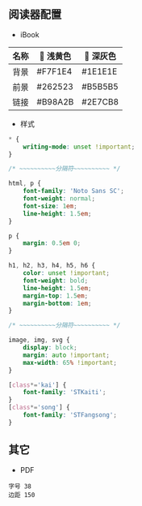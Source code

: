 ## 阅读器配置

- iBook

| 名称 |  浅黄色 |  深灰色 |
| --- | --- | --- |
| 背景 | #F7F1E4 | #1E1E1E |
| 前景 | #262523 | #B5B5B5 |
| 链接 | #B98A2B | #2E7CB8 |


- 样式

```css
* {
    writing-mode: unset !important;
}

/* ~~~~~~~~~~分隔符~~~~~~~~~~ */

html, p {
    font-family: 'Noto Sans SC';
    font-weight: normal;
    font-size: 1em;
    line-height: 1.5em;
}

p {
    margin: 0.5em 0;
}

h1, h2, h3, h4, h5, h6 {
    color: unset !important;
    font-weight: bold;
    line-height: 1.5em;
    margin-top: 1.5em;
    margin-bottom: 1em;
}

/* ~~~~~~~~~~分隔符~~~~~~~~~~ */

image, img, svg {
    display: block;
    margin: auto !important;
    max-width: 65% !important;
}

[class*='kai'] {
    font-family: 'STKaiti';
}
[class*='song'] {
    font-family: 'STFangsong';
}
```

## 其它

- PDF
```
字号 38
边距 150
```

